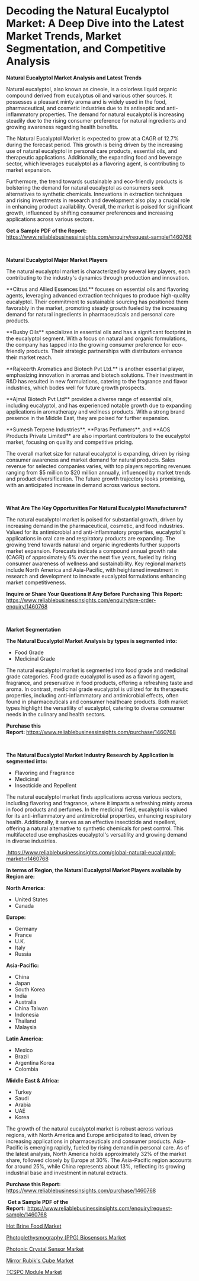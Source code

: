 <p><h1>Decoding the Natural Eucalyptol Market: A Deep Dive into the Latest Market Trends, Market Segmentation, and Competitive Analysis</h1></p><p><strong>Natural Eucalyptol Market Analysis and Latest Trends</strong></p>
<p><p>Natural eucalyptol, also known as cineole, is a colorless liquid organic compound derived from eucalyptus oil and various other sources. It possesses a pleasant minty aroma and is widely used in the food, pharmaceutical, and cosmetic industries due to its antiseptic and anti-inflammatory properties. The demand for natural eucalyptol is increasing steadily due to the rising consumer preference for natural ingredients and growing awareness regarding health benefits. </p><p>The Natural Eucalyptol Market is expected to grow at a CAGR of 12.7% during the forecast period. This growth is being driven by the increasing use of natural eucalyptol in personal care products, essential oils, and therapeutic applications. Additionally, the expanding food and beverage sector, which leverages eucalyptol as a flavoring agent, is contributing to market expansion. </p><p>Furthermore, the trend towards sustainable and eco-friendly products is bolstering the demand for natural eucalyptol as consumers seek alternatives to synthetic chemicals. Innovations in extraction techniques and rising investments in research and development also play a crucial role in enhancing product availability. Overall, the market is poised for significant growth, influenced by shifting consumer preferences and increasing applications across various sectors.</p></p>
<p><strong>Get a Sample PDF of the Report:&nbsp;</strong> <a href="https://www.reliablebusinessinsights.com/enquiry/request-sample/1460768?utm_campaign=1109&utm_medium=2&utm_source=Github&utm_content=ia&utm_term=01102024&utm_id=natural-eucalyptol">https://www.reliablebusinessinsights.com/enquiry/request-sample/1460768</a></p>
<p>&nbsp;</p>
<p><strong>Natural Eucalyptol Major Market Players</strong></p>
<p><p>The natural eucalyptol market is characterized by several key players, each contributing to the industry's dynamics through production and innovation. </p><p>**Citrus and Allied Essences Ltd.** focuses on essential oils and flavoring agents, leveraging advanced extraction techniques to produce high-quality eucalyptol. Their commitment to sustainable sourcing has positioned them favorably in the market, promoting steady growth fueled by the increasing demand for natural ingredients in pharmaceuticals and personal care products.</p><p>**Busby Oils** specializes in essential oils and has a significant footprint in the eucalyptol segment. With a focus on natural and organic formulations, the company has tapped into the growing consumer preference for eco-friendly products. Their strategic partnerships with distributors enhance their market reach.</p><p>**Rajkeerth Aromatics and Biotech Pvt Ltd.** is another essential player, emphasizing innovation in aromas and biotech solutions. Their investment in R&D has resulted in new formulations, catering to the fragrance and flavor industries, which bodes well for future growth prospects.</p><p>**Ajmal Biotech Pvt Ltd** provides a diverse range of essential oils, including eucalyptol, and has experienced notable growth due to expanding applications in aromatherapy and wellness products. With a strong brand presence in the Middle East, they are poised for further expansion.</p><p>**Sumesh Terpene Industries**, **Paras Perfumers**, and **AOS Products Private Limited** are also important contributors to the eucalyptol market, focusing on quality and competitive pricing.</p><p>The overall market size for natural eucalyptol is expanding, driven by rising consumer awareness and market demand for natural products. Sales revenue for selected companies varies, with top players reporting revenues ranging from $5 million to $20 million annually, influenced by market trends and product diversification. The future growth trajectory looks promising, with an anticipated increase in demand across various sectors.</p></p>
<p>&nbsp;</p>
<p><strong>What Are The Key Opportunities For Natural Eucalyptol Manufacturers?</strong></p>
<p><p>The natural eucalyptol market is poised for substantial growth, driven by increasing demand in the pharmaceutical, cosmetic, and food industries. Valued for its antimicrobial and anti-inflammatory properties, eucalyptol's applications in oral care and respiratory products are expanding. The growing trend towards natural and organic ingredients further supports market expansion. Forecasts indicate a compound annual growth rate (CAGR) of approximately 6% over the next five years, fueled by rising consumer awareness of wellness and sustainability. Key regional markets include North America and Asia-Pacific, with heightened investment in research and development to innovate eucalyptol formulations enhancing market competitiveness.</p></p>
<p><strong>Inquire or Share Your Questions If Any Before Purchasing This Report:</strong> <a href="https://www.reliablebusinessinsights.com/enquiry/pre-order-enquiry/1460768?utm_campaign=1109&utm_medium=2&utm_source=Github&utm_content=ia&utm_term=01102024&utm_id=natural-eucalyptol">https://www.reliablebusinessinsights.com/enquiry/pre-order-enquiry/1460768</a></p>
<p>&nbsp;</p>
<p><strong>Market Segmentation</strong></p>
<p><strong>The Natural Eucalyptol Market Analysis by types is segmented into:</strong></p>
<p><ul><li>Food Grade</li><li>Medicinal Grade</li></ul></p>
<p><p>The natural eucalyptol market is segmented into food grade and medicinal grade categories. Food grade eucalyptol is used as a flavoring agent, fragrance, and preservative in food products, offering a refreshing taste and aroma. In contrast, medicinal grade eucalyptol is utilized for its therapeutic properties, including anti-inflammatory and antimicrobial effects, often found in pharmaceuticals and consumer healthcare products. Both market types highlight the versatility of eucalyptol, catering to diverse consumer needs in the culinary and health sectors.</p></p>
<p><strong>Purchase this Report:&nbsp;</strong><a href="https://www.reliablebusinessinsights.com/purchase/1460768?utm_campaign=1109&utm_medium=2&utm_source=Github&utm_content=ia&utm_term=01102024&utm_id=natural-eucalyptol">https://www.reliablebusinessinsights.com/purchase/1460768</a></p>
<p>&nbsp;</p>
<p><strong>The Natural Eucalyptol Market Industry Research by Application is segmented into:</strong></p>
<p><ul><li>Flavoring and Fragrance</li><li>Medicinal</li><li>Insecticide and Repellent</li></ul></p>
<p><p>The natural eucalyptol market finds applications across various sectors, including flavoring and fragrance, where it imparts a refreshing minty aroma in food products and perfumes. In the medicinal field, eucalyptol is valued for its anti-inflammatory and antimicrobial properties, enhancing respiratory health. Additionally, it serves as an effective insecticide and repellent, offering a natural alternative to synthetic chemicals for pest control. This multifaceted use emphasizes eucalyptol's versatility and growing demand in diverse industries.</p></p>
<p><a href="https://www.reliablebusinessinsights.com/global-natural-eucalyptol-market-r1460768?utm_campaign=1109&utm_medium=2&utm_source=Github&utm_content=ia&utm_term=01102024&utm_id=natural-eucalyptol">&nbsp;https://www.reliablebusinessinsights.com/global-natural-eucalyptol-market-r1460768</a></p>
<p><strong>In terms of Region, the Natural Eucalyptol Market Players available by Region are:</strong></p>
<p>
    <p> <strong> North America: </strong>
        <ul>
            <li>United States</li>
            <li>Canada</li>
        </ul>
        </p> 
    <p> <strong> Europe: </strong>
        <ul>
            <li>Germany</li>
            <li>France</li>
            <li>U.K.</li>
            <li>Italy</li>
            <li>Russia</li>
        </ul>
        </p> 
    <p> <strong> Asia-Pacific: </strong>
        <ul>
            <li>China</li>
            <li>Japan</li>
            <li>South Korea</li>
            <li>India</li>
            <li>Australia</li>
            <li>China Taiwan</li>
            <li>Indonesia</li>
            <li>Thailand</li>
            <li>Malaysia</li>
        </ul>
        </p> 
    <p> <strong> Latin America: </strong>
        <ul>
            <li>Mexico</li>
            <li>Brazil</li>
            <li>Argentina Korea</li>
            <li>Colombia</li>
        </ul>
        </p> 
    <p> <strong> Middle East & Africa: </strong>
        <ul>
            <li>Turkey</li>
            <li>Saudi</li>
            <li>Arabia</li>
            <li>UAE</li>
            <li>Korea</li>
        </ul>
    </p>
    </p>
<p><p>The growth of the natural eucalyptol market is robust across various regions, with North America and Europe anticipated to lead, driven by increasing applications in pharmaceuticals and consumer products. Asia-Pacific is emerging rapidly, fueled by rising demand in personal care. As of the latest analysis, North America holds approximately 32% of the market share, followed closely by Europe at 30%. The Asia-Pacific region accounts for around 25%, while China represents about 13%, reflecting its growing industrial base and investment in natural extracts.</p></p>
<p><strong>Purchase this Report: </strong><a href="https://www.reliablebusinessinsights.com/purchase/1460768?utm_campaign=1109&utm_medium=2&utm_source=Github&utm_content=ia&utm_term=01102024&utm_id=natural-eucalyptol">https://www.reliablebusinessinsights.com/purchase/1460768</a></p>
<p>&nbsp;<strong>Get a Sample PDF of the Report:&nbsp;&nbsp;</strong><a href="https://www.reliablebusinessinsights.com/enquiry/request-sample/1460768?utm_campaign=1109&utm_medium=2&utm_source=Github&utm_content=ia&utm_term=01102024&utm_id=natural-eucalyptol">https://www.reliablebusinessinsights.com/enquiry/request-sample/1460768</a></p>
<p><strong></strong></p>
<p><p><a href="https://github.com/cliffxbwergin/Market-Research-Report-List-1/blob/main/hot-brine-food-market.md?utm_campaign=1109&utm_medium=2&utm_source=Github&utm_content=ia&utm_term=01102024&utm_id=natural-eucalyptol">Hot Brine Food Market</a></p><p><a href="https://issuu.com/reportprime-2/docs/photoplethysmography-ppg-biosensors_c1b7e4b05f9f96?utm_campaign=1109&utm_medium=2&utm_source=Github&utm_content=ia&utm_term=01102024&utm_id=natural-eucalyptol">Photoplethysmography (PPG) Biosensors Market</a></p><p><a href="https://www.linkedin.com/pulse/photonic-crystal-sensor-market-analysis-report-global-9sehe?utm_campaign=1109&utm_medium=2&utm_source=Github&utm_content=ia&utm_term=01102024&utm_id=natural-eucalyptol">Photonic Crystal Sensor Market</a></p><p><a href="https://www.linkedin.com/pulse/mirror-rubiks-cube-market-size-share-trends-analysis-report-91ojf?utm_campaign=1109&utm_medium=2&utm_source=Github&utm_content=ia&utm_term=01102024&utm_id=natural-eucalyptol">Mirror Rubik's Cube Market</a></p><p><a href="https://issuu.com/reportprime-2/docs/tcspc-module-market-size-2030.pptx_66e70381ee0a11?utm_campaign=1109&utm_medium=2&utm_source=Github&utm_content=ia&utm_term=01102024&utm_id=natural-eucalyptol">TCSPC Module Market</a></p></p>